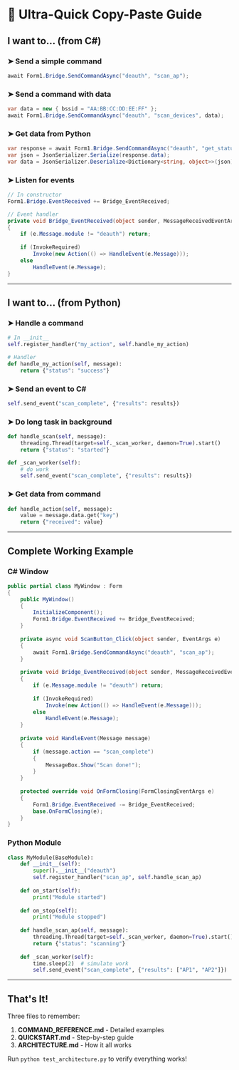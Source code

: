 # 🚀 Ultra-Quick Copy-Paste Guide

## I want to... (from C#)

### ➤ Send a simple command
```csharp
await Form1.Bridge.SendCommandAsync("deauth", "scan_ap");
```

### ➤ Send a command with data
```csharp
var data = new { bssid = "AA:BB:CC:DD:EE:FF" };
await Form1.Bridge.SendCommandAsync("deauth", "scan_devices", data);
```

### ➤ Get data from Python
```csharp
var response = await Form1.Bridge.SendCommandAsync("deauth", "get_status", waitForResponse: true);
var json = JsonSerializer.Serialize(response.data);
var data = JsonSerializer.Deserialize<Dictionary<string, object>>(json);
```

### ➤ Listen for events
```csharp
// In constructor
Form1.Bridge.EventReceived += Bridge_EventReceived;

// Event handler
private void Bridge_EventReceived(object sender, MessageReceivedEventArgs e)
{
    if (e.Message.module != "deauth") return;
    
    if (InvokeRequired)
        Invoke(new Action(() => HandleEvent(e.Message)));
    else
        HandleEvent(e.Message);
}
```

---

## I want to... (from Python)

### ➤ Handle a command
```python
# In __init__
self.register_handler("my_action", self.handle_my_action)

# Handler
def handle_my_action(self, message):
    return {"status": "success"}
```

### ➤ Send an event to C#
```python
self.send_event("scan_complete", {"results": results})
```

### ➤ Do long task in background
```python
def handle_scan(self, message):
    threading.Thread(target=self._scan_worker, daemon=True).start()
    return {"status": "started"}

def _scan_worker(self):
    # do work
    self.send_event("scan_complete", {"results": results})
```

### ➤ Get data from command
```python
def handle_action(self, message):
    value = message.data.get("key")
    return {"received": value}
```

---

## Complete Working Example

### C# Window
```csharp
public partial class MyWindow : Form
{
    public MyWindow()
    {
        InitializeComponent();
        Form1.Bridge.EventReceived += Bridge_EventReceived;
    }
    
    private async void ScanButton_Click(object sender, EventArgs e)
    {
        await Form1.Bridge.SendCommandAsync("deauth", "scan_ap");
    }
    
    private void Bridge_EventReceived(object sender, MessageReceivedEventArgs e)
    {
        if (e.Message.module != "deauth") return;
        
        if (InvokeRequired)
            Invoke(new Action(() => HandleEvent(e.Message)));
        else
            HandleEvent(e.Message);
    }
    
    private void HandleEvent(Message message)
    {
        if (message.action == "scan_complete")
        {
            MessageBox.Show("Scan done!");
        }
    }
    
    protected override void OnFormClosing(FormClosingEventArgs e)
    {
        Form1.Bridge.EventReceived -= Bridge_EventReceived;
        base.OnFormClosing(e);
    }
}
```

### Python Module
```python
class MyModule(BaseModule):
    def __init__(self):
        super().__init__("deauth")
        self.register_handler("scan_ap", self.handle_scan_ap)
    
    def on_start(self):
        print("Module started")
    
    def on_stop(self):
        print("Module stopped")
    
    def handle_scan_ap(self, message):
        threading.Thread(target=self._scan_worker, daemon=True).start()
        return {"status": "scanning"}
    
    def _scan_worker(self):
        time.sleep(2)  # simulate work
        self.send_event("scan_complete", {"results": ["AP1", "AP2"]})
```

---

## That's It!

Three files to remember:
1. **COMMAND_REFERENCE.md** - Detailed examples
2. **QUICKSTART.md** - Step-by-step guide  
3. **ARCHITECTURE.md** - How it all works

Run `python test_architecture.py` to verify everything works!
